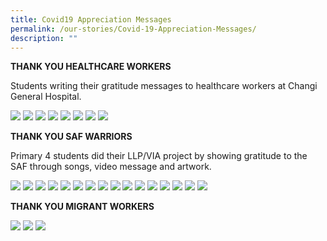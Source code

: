 ```yaml
---
title: Covid19 Appreciation Messages
permalink: /our-stories/Covid-19-Appreciation-Messages/
description: ""
---
```

**THANK YOU HEALTHCARE WORKERS**


Students writing their gratitude messages to healthcare workers at Changi General Hospital.

![](/images/20200220_084549.jpg)
![](/images/IMG-20200213-WA0007.jpg)
![](/images/IMG-20200213-WA0008.jpg)
![](/images/IMG-20200213-WA0021.jpg)
![](/images/IMG-20200213-WA0023.jpeg)
![](/images/IMG-20200213-WA0034.jpg)
![](/images/IMG-20200213-WA0040.jpg)
![](/images/IMG-20200220-WA0004.jpg)

**THANK YOU SAF WARRIORS**

Primary 4 students did their LLP/VIA project by showing gratitude to the SAF through songs, video message and artwork.

![](/images/10_JANELLE%20TAN%20PEI%20EN_IMG_3743.jpg)
![](/images/15_LEE%20BO%20XUAN_LeeBoXuan_poster_thankYou_army.jpg)
![](/images/25_NIA%20AUDRINA%20BINTE%20MOHAMMAD%20REZA_IMG_1936.jpg)
![](/images/26_NIBU%20SHARON%20ROSE_P_20200506_121126.jpg)
![](/images/28_QIU%20YIXIN_IMG_9068.jpg)
![](/images/29_SANDHU%20MANVIR%20SINGH_20200509_134504.jpg)
![](/images/2_ASLAM%20SYARIQ%20BIN%20SALIM_aslam_poster_project.png)
![](/images/30_SAPUTHANTHRIGE%20NELINI%20SANANYA%20CHANDRASIRI_Nelini_Chandrasiri_4_Respect.jpg)
![](/images/34_TENG%20YEE%20EN_BC0891EE-70B8-4786-B31A-CEF73DDC0FB5.jpeg)
![](/images/39_ZHENG%20YICHEN_image.jpg)
![](/images/3_ARYAN%20ANAQI%20BIN%20ZULFADLI_Aryan_%20(1).jpg)
![](/images/7_FADIAH%20NABILAH%20BINTE%20YUSOFF_Appreciation_Token_Nabilah.jpg)
![](/images/8_CHEONG%20YAN%20LAM_image.jpg)
![](/images/9_DAANIA%20NOUR%20AEISHA%20BINTE%20MUHAMMAD%20FIRDAUS_Photo.jpg)
![](/images/amal.jpg)
![](/images/jiyestha2.jpg)

**THANK YOU MIGRANT WORKERS**

![](/images/20200717_160752.jpeg)
![](/images/20200717_160823.jpg)
![](/images/20200730_100212.jpeg)

